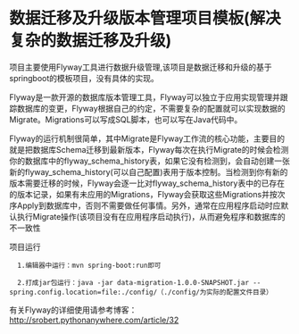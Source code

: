 # 数据迁移及升级版本管理项目模板(解决复杂的数据迁移及升级)

项目主要使用Flyway工具进行数据升级管理,该项目是数据迁移和升级的基于springboot的模板项目，没有具体的实现。

Flyway是一款开源的数据库版本管理工具，Flyway可以独立于应用实现管理并跟踪数据库的变更，Flyway根据自己的约定，不需要复杂的配置就可以实现数据的Migrate。Migrations可以写成SQL脚本，也可以写在Java代码中。

Flyway的运行机制很简单，其中Migrate是Flyway工作流的核心功能，主要目的就是把数据库Schema迁移到最新版本，Flyway每次在执行Migrate的时候会检测你的数据库中的flyway_schema_history表，如果它没有检测到，会自动创建一张新的flyway_schema_history(可以自己配置)表用于版本控制。当检测到你有新的版本需要迁移的时候，Flyway会逐一比对flyway_schema_history表中的已存在的版本记录，如果有未应用的Migrations，Flyway会获取这些Migrations并按次序Apply到数据库中，否则不需要做任何事情。另外，通常在应用程序启动时应默认执行Migrate操作(该项目没有在应用程序启动执行)，从而避免程序和数据库的不一致性

项目运行
      
      1.编辑器中运行：mvn spring-boot:run即可
      
      2.打成jar包运行：java -jar data-migration-1.0.0-SNAPSHOT.jar --spring.config.location=file:./config/（./config/为实际的配置文件目录）
      
有关Flyway的详细使用请参考博客：http://srobert.pythonanywhere.com/article/32
      
